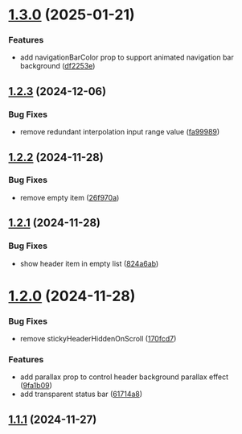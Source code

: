 

# [1.3.0](https://github.com/lukailun/react-native-animated-header-flat-list/compare/v1.2.3...v1.3.0) (2025-01-21)


### Features

* add navigationBarColor prop to support animated navigation bar background ([df2253e](https://github.com/lukailun/react-native-animated-header-flat-list/commit/df2253e8b27d9efcb0c7fabba334ab8ef6c72375))

## [1.2.3](https://github.com/lukailun/react-native-animated-header-flat-list/compare/v1.2.2...v1.2.3) (2024-12-06)


### Bug Fixes

* remove redundant interpolation input range value ([fa99989](https://github.com/lukailun/react-native-animated-header-flat-list/commit/fa9998983ae4d2448fa60cb4a3318434753e812d))

## [1.2.2](https://github.com/lukailun/react-native-animated-header-flat-list/compare/v1.2.1...v1.2.2) (2024-11-28)


### Bug Fixes

* remove empty item ([26f970a](https://github.com/lukailun/react-native-animated-header-flat-list/commit/26f970aa1dfeb75f1e142db7d5e0a42482e6c402))

## [1.2.1](https://github.com/lukailun/react-native-animated-header-flat-list/compare/v1.2.0...v1.2.1) (2024-11-28)


### Bug Fixes

* show header item in empty list ([824a6ab](https://github.com/lukailun/react-native-animated-header-flat-list/commit/824a6ab5258a07b2af0658b338c6876be416b0c6))

# [1.2.0](https://github.com/lukailun/react-native-animated-header-flat-list/compare/v1.1.1...v1.2.0) (2024-11-28)


### Bug Fixes

* remove stickyHeaderHiddenOnScroll ([170fcd7](https://github.com/lukailun/react-native-animated-header-flat-list/commit/170fcd7317a29bdf7a2598d29ae7fcc843fccb67))


### Features

* add parallax prop to control header background parallax effect ([9fa1b09](https://github.com/lukailun/react-native-animated-header-flat-list/commit/9fa1b09e603b766d7d2cc8a7706c1b5b6ef2b120))
* add transparent status bar ([61714a8](https://github.com/lukailun/react-native-animated-header-flat-list/commit/61714a8050d51715f5fdcbcff996c2c1fa9e69f9))

## [1.1.1](https://github.com/lukailun/react-native-animated-header-flat-list/compare/v1.1.0...v1.1.1) (2024-11-27)